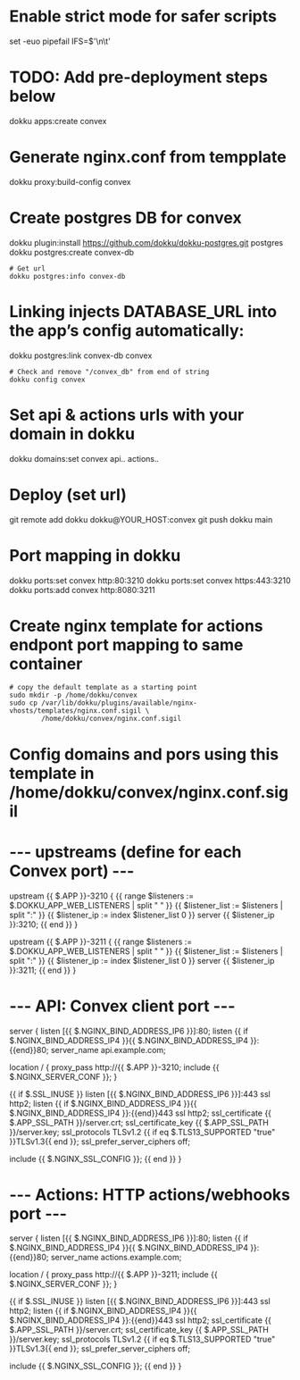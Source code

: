 
# Enable strict mode for safer scripts
set -euo pipefail
IFS=$'\n\t'

# TODO: Add pre-deployment steps below
dokku apps:create convex

# Generate nginx.conf from tempplate
dokku proxy:build-config convex
    

 # Create postgres DB for convex
dokku plugin:install https://github.com/dokku/dokku-postgres.git postgres
dokku postgres:create convex-db

    # Get url
    dokku postgres:info convex-db

# Linking injects DATABASE_URL into the app’s config automatically:
dokku postgres:link convex-db convex

    # Check and remove "/convex_db" from end of string
    dokku config convex

# Set api & actions urls with your domain in dokku
dokku domains:set convex api.*.* actions.*.*

# Deploy (set url)
git remote add dokku dokku@YOUR_HOST:convex
git push dokku main

# Port mapping in dokku
dokku ports:set convex http:80:3210
dokku ports:set convex https:443:3210
dokku ports:add convex http:8080:3211

# Create nginx template for actions endpont port mapping to same container
    # copy the default template as a starting point
    sudo mkdir -p /home/dokku/convex
    sudo cp /var/lib/dokku/plugins/available/nginx-vhosts/templates/nginx.conf.sigil \
            /home/dokku/convex/nginx.conf.sigil

# Config domains and pors using this template in /home/dokku/convex/nginx.conf.sigil

# --- upstreams (define for each Convex port) ---
upstream {{ $.APP }}-3210 {
{{ range $listeners := $.DOKKU_APP_WEB_LISTENERS | split " " }}
{{ $listener_list := $listeners | split ":" }}
{{ $listener_ip := index $listener_list 0 }}
  server {{ $listener_ip }}:3210;
{{ end }}
}

upstream {{ $.APP }}-3211 {
{{ range $listeners := $.DOKKU_APP_WEB_LISTENERS | split " " }}
{{ $listener_list := $listeners | split ":" }}
{{ $listener_ip := index $listener_list 0 }}
  server {{ $listener_ip }}:3211;
{{ end }}
}

# --- API: Convex client port ---
server {
  listen      [{{ $.NGINX_BIND_ADDRESS_IP6 }}]:80;
  listen      {{ if $.NGINX_BIND_ADDRESS_IP4 }}{{ $.NGINX_BIND_ADDRESS_IP4 }}:{{end}}80;
  server_name api.example.com;

  location / {
    proxy_pass http://{{ $.APP }}-3210;
    include {{ $.NGINX_SERVER_CONF }};
  }

  {{ if $.SSL_INUSE }}
  listen      [{{ $.NGINX_BIND_ADDRESS_IP6 }}]:443 ssl http2;
  listen      {{ if $.NGINX_BIND_ADDRESS_IP4 }}{{ $.NGINX_BIND_ADDRESS_IP4 }}:{{end}}443 ssl http2;
  ssl_certificate           {{ $.APP_SSL_PATH }}/server.crt;
  ssl_certificate_key       {{ $.APP_SSL_PATH }}/server.key;
  ssl_protocols             TLSv1.2 {{ if eq $.TLS13_SUPPORTED "true" }}TLSv1.3{{ end }};
  ssl_prefer_server_ciphers off;

  include {{ $.NGINX_SSL_CONFIG }};
  {{ end }}
}

# --- Actions: HTTP actions/webhooks port ---
server {
  listen      [{{ $.NGINX_BIND_ADDRESS_IP6 }}]:80;
  listen      {{ if $.NGINX_BIND_ADDRESS_IP4 }}{{ $.NGINX_BIND_ADDRESS_IP4 }}:{{end}}80;
  server_name actions.example.com;

  location / {
    proxy_pass http://{{ $.APP }}-3211;
    include {{ $.NGINX_SERVER_CONF }};
  }

  {{ if $.SSL_INUSE }}
  listen      [{{ $.NGINX_BIND_ADDRESS_IP6 }}]:443 ssl http2;
  listen      {{ if $.NGINX_BIND_ADDRESS_IP4 }}{{ $.NGINX_BIND_ADDRESS_IP4 }}:{{end}}443 ssl http2;
  ssl_certificate           {{ $.APP_SSL_PATH }}/server.crt;
  ssl_certificate_key       {{ $.APP_SSL_PATH }}/server.key;
  ssl_protocols             TLSv1.2 {{ if eq $.TLS13_SUPPORTED "true" }}TLSv1.3{{ end }};
  ssl_prefer_server_ciphers off;

  include {{ $.NGINX_SSL_CONFIG }};
  {{ end }}
}
######



